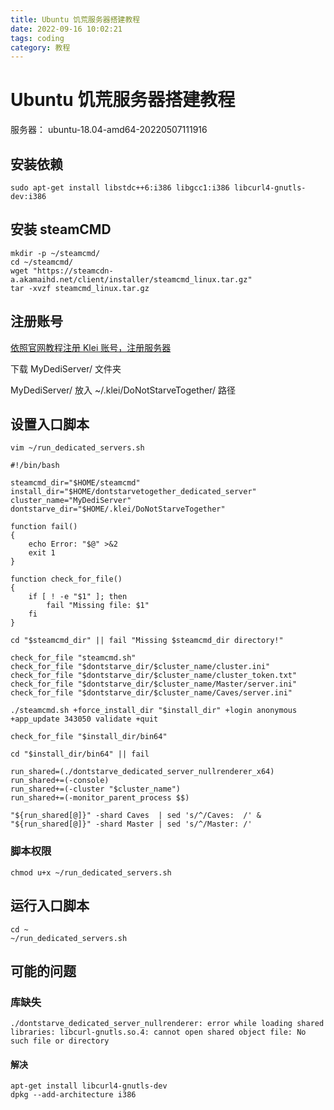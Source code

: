 ```yaml
---
title: Ubuntu 饥荒服务器搭建教程
date: 2022-09-16 10:02:21
tags: coding
category: 教程
---
```


# Ubuntu 饥荒服务器搭建教程

服务器： ubuntu-18.04-amd64-20220507111916



## 安装依赖

```shell
sudo apt-get install libstdc++6:i386 libgcc1:i386 libcurl4-gnutls-dev:i386
```



## 安装 steamCMD

```shell
mkdir -p ~/steamcmd/
cd ~/steamcmd/
wget "https://steamcdn-a.akamaihd.net/client/installer/steamcmd_linux.tar.gz"
tar -xvzf steamcmd_linux.tar.gz
```



## 注册账号

[依照官网教程注册 Klei 账号，注册服务器](https://forums.kleientertainment.com/forums/topic/64441-dedicated-server-quick-setup-guide-linux)

下载 MyDediServer/ 文件夹

MyDediServer/ 放入 ~/.klei/DoNotStarveTogether/ 路径



## 设置入口脚本

```shell
vim ~/run_dedicated_servers.sh
```

```shell
#!/bin/bash

steamcmd_dir="$HOME/steamcmd"
install_dir="$HOME/dontstarvetogether_dedicated_server"
cluster_name="MyDediServer"
dontstarve_dir="$HOME/.klei/DoNotStarveTogether"

function fail()
{
	echo Error: "$@" >&2
	exit 1
}

function check_for_file()
{
	if [ ! -e "$1" ]; then
		fail "Missing file: $1"
	fi
}

cd "$steamcmd_dir" || fail "Missing $steamcmd_dir directory!"

check_for_file "steamcmd.sh"
check_for_file "$dontstarve_dir/$cluster_name/cluster.ini"
check_for_file "$dontstarve_dir/$cluster_name/cluster_token.txt"
check_for_file "$dontstarve_dir/$cluster_name/Master/server.ini"
check_for_file "$dontstarve_dir/$cluster_name/Caves/server.ini"

./steamcmd.sh +force_install_dir "$install_dir" +login anonymous +app_update 343050 validate +quit

check_for_file "$install_dir/bin64"

cd "$install_dir/bin64" || fail

run_shared=(./dontstarve_dedicated_server_nullrenderer_x64)
run_shared+=(-console)
run_shared+=(-cluster "$cluster_name")
run_shared+=(-monitor_parent_process $$)

"${run_shared[@]}" -shard Caves  | sed 's/^/Caves:  /' &
"${run_shared[@]}" -shard Master | sed 's/^/Master: /'
```

### 脚本权限

```shell
chmod u+x ~/run_dedicated_servers.sh
```



## 运行入口脚本

```shell
cd ~
~/run_dedicated_servers.sh

```

## 可能的问题

### 库缺失

```shell
./dontstarve_dedicated_server_nullrenderer: error while loading shared libraries: libcurl-gnutls.so.4: cannot open shared object file: No such file or directory

```

#### 解决

```shell
apt-get install libcurl4-gnutls-dev
dpkg --add-architecture i386
```

